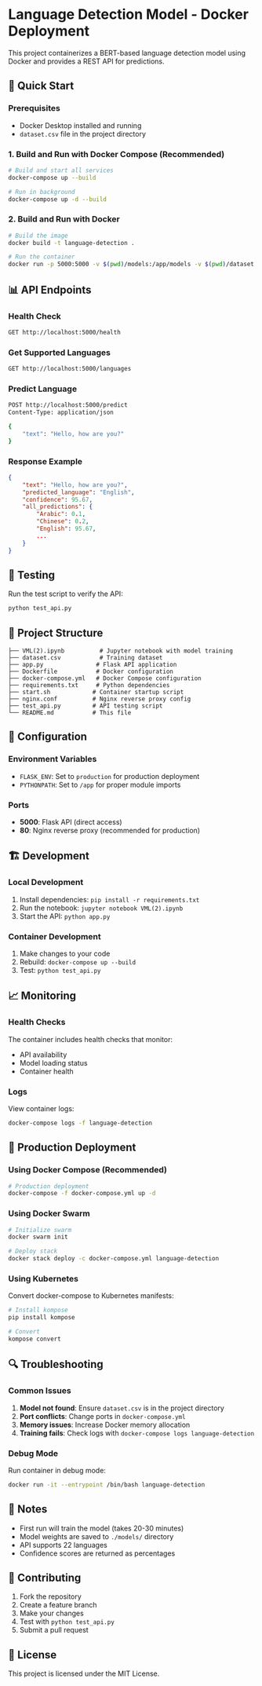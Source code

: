 # Language Detection Model - Docker Deployment

This project containerizes a BERT-based language detection model using Docker and provides a REST API for predictions.

## 🚀 Quick Start

### Prerequisites
- Docker Desktop installed and running
- `dataset.csv` file in the project directory

### 1. Build and Run with Docker Compose (Recommended)

```bash
# Build and start all services
docker-compose up --build

# Run in background
docker-compose up -d --build
```

### 2. Build and Run with Docker

```bash
# Build the image
docker build -t language-detection .

# Run the container
docker run -p 5000:5000 -v $(pwd)/models:/app/models -v $(pwd)/dataset.csv:/app/dataset.csv language-detection
```

## 📊 API Endpoints

### Health Check
```bash
GET http://localhost:5000/health
```

### Get Supported Languages
```bash
GET http://localhost:5000/languages
```

### Predict Language
```bash
POST http://localhost:5000/predict
Content-Type: application/json

{
    "text": "Hello, how are you?"
}
```

### Response Example
```json
{
    "text": "Hello, how are you?",
    "predicted_language": "English",
    "confidence": 95.67,
    "all_predictions": {
        "Arabic": 0.1,
        "Chinese": 0.2,
        "English": 95.67,
        ...
    }
}
```

## 🧪 Testing

Run the test script to verify the API:

```bash
python test_api.py
```

## 📁 Project Structure

```
├── VML(2).ipynb          # Jupyter notebook with model training
├── dataset.csv           # Training dataset
├── app.py               # Flask API application
├── Dockerfile           # Docker configuration
├── docker-compose.yml   # Docker Compose configuration
├── requirements.txt     # Python dependencies
├── start.sh            # Container startup script
├── nginx.conf          # Nginx reverse proxy config
├── test_api.py         # API testing script
└── README.md           # This file
```

## 🔧 Configuration

### Environment Variables
- `FLASK_ENV`: Set to `production` for production deployment
- `PYTHONPATH`: Set to `/app` for proper module imports

### Ports
- **5000**: Flask API (direct access)
- **80**: Nginx reverse proxy (recommended for production)

## 🏗️ Development

### Local Development
1. Install dependencies: `pip install -r requirements.txt`
2. Run the notebook: `jupyter notebook VML(2).ipynb`
3. Start the API: `python app.py`

### Container Development
1. Make changes to your code
2. Rebuild: `docker-compose up --build`
3. Test: `python test_api.py`

## 📈 Monitoring

### Health Checks
The container includes health checks that monitor:
- API availability
- Model loading status
- Container health

### Logs
View container logs:
```bash
docker-compose logs -f language-detection
```

## 🚀 Production Deployment

### Using Docker Compose (Recommended)
```bash
# Production deployment
docker-compose -f docker-compose.yml up -d
```

### Using Docker Swarm
```bash
# Initialize swarm
docker swarm init

# Deploy stack
docker stack deploy -c docker-compose.yml language-detection
```

### Using Kubernetes
Convert docker-compose to Kubernetes manifests:
```bash
# Install kompose
pip install kompose

# Convert
kompose convert
```

## 🔍 Troubleshooting

### Common Issues

1. **Model not found**: Ensure `dataset.csv` is in the project directory
2. **Port conflicts**: Change ports in `docker-compose.yml`
3. **Memory issues**: Increase Docker memory allocation
4. **Training fails**: Check logs with `docker-compose logs language-detection`

### Debug Mode
Run container in debug mode:
```bash
docker run -it --entrypoint /bin/bash language-detection
```

## 📝 Notes

- First run will train the model (takes 20-30 minutes)
- Model weights are saved to `./models/` directory
- API supports 22 languages
- Confidence scores are returned as percentages

## 🤝 Contributing

1. Fork the repository
2. Create a feature branch
3. Make your changes
4. Test with `python test_api.py`
5. Submit a pull request

## 📄 License

This project is licensed under the MIT License.

